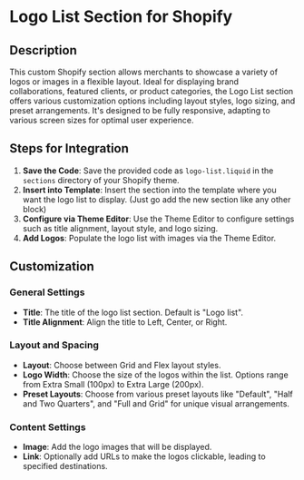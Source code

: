 # Logo List Section for Shopify

## Description

This custom Shopify section allows merchants to showcase a variety of logos or images in a flexible layout. Ideal for displaying brand collaborations, featured clients, or product categories, the Logo List section offers various customization options including layout styles, logo sizing, and preset arrangements. It's designed to be fully responsive, adapting to various screen sizes for optimal user experience.

## Steps for Integration

1. **Save the Code**: Save the provided code as `logo-list.liquid` in the `sections` directory of your Shopify theme.
2. **Insert into Template**: Insert the section into the template where you want the logo list to display. (Just go add the new section like any other block)
3. **Configure via Theme Editor**: Use the Theme Editor to configure settings such as title alignment, layout style, and logo sizing.
4. **Add Logos**: Populate the logo list with images via the Theme Editor.

## Customization

### General Settings

- **Title**: The title of the logo list section. Default is "Logo list".
- **Title Alignment**: Align the title to Left, Center, or Right.

### Layout and Spacing

- **Layout**: Choose between Grid and Flex layout styles.
- **Logo Width**: Choose the size of the logos within the list. Options range from Extra Small (100px) to Extra Large (200px).
- **Preset Layouts**: Choose from various preset layouts like "Default", "Half and Two Quarters", and "Full and Grid" for unique visual arrangements.

### Content Settings

- **Image**: Add the logo images that will be displayed.
- **Link**: Optionally add URLs to make the logos clickable, leading to specified destinations.
